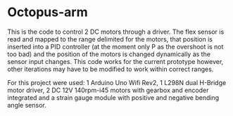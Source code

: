 # Octopus-arm

This is the code to control 2 DC motors through a driver. The flex sensor is read and mapped to the range delimited for the motors, that position is inserted into a PID controller (at the moment only P as the overshoot is not too bad) and the position of the motors is changed dynamically as the sensor input changes.
This code works for the current prototype however, other iterations may have to be modified to work within correct ranges.


For this project were used: 1 Arduino Uno Wifi Rev2, 1 L298N dual H-Bridge motor driver, 2 DC 12V 140rpm-i45 motors with gearbox and encoder integrated and a strain gauge module with positive and negative bending angle sensor.
